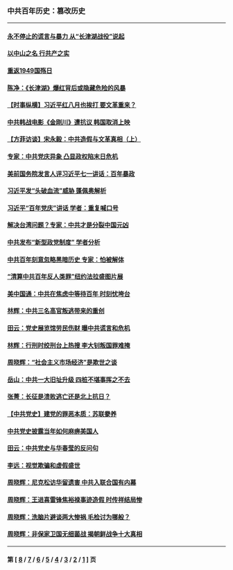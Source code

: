 ### 中共百年历史：篡改历史
---
#### [永不停止的谎言与暴力 从“长津湖战役”说起](../../pages/nf1176115/n13494094.md?05230430) 
#### [以中山之名 行共产之实](../../pages/nf1176115/n13346437.md?05230430) 
#### [重返1949国殇日](../../pages/nf1176115/n13346372.md?05230430) 
#### [陈净：《长津湖》爆红背后或隐藏危险的风暴](../../pages/nf1176115/n13314364.md?05230430) 
#### [【时事纵横】习近平红八月也挨打 要文革重来？](../../pages/nf1176115/n13231393.md?05230430) 
#### [中共韩战电影《金刚川》遭抗议 韩国取消上映](../../pages/nf1176115/n13219114.md?05230430) 
#### [【方菲访谈】宋永毅：中共造假与文革真相（上）](../../pages/nf1176115/n13200760.md?05230430) 
#### [专家：中共党庆异象 凸显政权陷末日危机](../../pages/nf1176115/n13067084.md?05230430) 
#### [美前国务院发言人评习近平七一讲话：百年暴政](../../pages/nf1176115/n13066986.md?05230430) 
#### [习近平发“头破血流”威胁 蓬佩奥解析](../../pages/nf1176115/n13063604.md?05230430) 
#### [习近平“百年党庆”讲话 学者：重复喊口号](../../pages/nf1176115/n13061411.md?05230430) 
#### [解决台湾问题？专家：中共才是分裂中国元凶](../../pages/nf1176115/n13060811.md?05230430) 
#### [中共发布“新型政党制度” 学者分析](../../pages/nf1176115/n13056354.md?05230430) 
#### [中共百年刻意忽略黑暗历史 专家：怕被解体](../../pages/nf1176115/n13056056.md?05230430) 
#### [“清算中共百年反人类罪”纽约法拉盛图片展](../../pages/nf1176115/n13052220.md?05230430) 
#### [美中国通：中共在焦虑中等待百年 时刻忧垮台](../../pages/nf1176115/n13048820.md?05230430) 
#### [林辉：中共三名高官叛逃带来的重创](../../pages/nf1176115/n13035206.md?05230430) 
#### [田云：党史展览馆劳民伤财 曝中共谎言和危机](../../pages/nf1176115/n13033900.md?05230430) 
#### [林辉：行刑时绞刑台上热搜 李大钊叛国罪难掩](../../pages/nf1176115/n13031965.md?05230430) 
#### [周晓辉：“社会主义市场经济”是欺世之谈](../../pages/nf1176115/n13024090.md?05230430) 
#### [岳山：中共一大旧址升级 四桩不堪事挥之不去](../../pages/nf1176115/n13021697.md?05230430) 
#### [张菁：长征是溃败逃亡还是北上抗日？](../../pages/nf1176115/n13020585.md?05230430) 
#### [【中共党史】建党的罪恶本质：苏联豢养](../../pages/nf1176115/n13011888.md?05230430) 
#### [中共党史披露当年如何麻痹美国人](../../pages/nf1176115/n12966400.md?05230430) 
#### [田云：中共党史与华春莹的反问句](../../pages/nf1176115/n12765178.md?05230430) 
#### [李远：视觉欺骗和虚假盛世](../../pages/nf1176115/n12993376.md?05230430) 
#### [周晓辉：尼克松访华留遗害 中共入联合国有内幕](../../pages/nf1176115/n12991422.md?05230430) 
#### [周晓辉：王进喜雷锋焦裕禄事迹造假 时传祥结局惨](../../pages/nf1176115/n12985497.md?05230430) 
#### [周晓辉：洗脑片避谈两大惨祸 毛检讨为哪般？](../../pages/nf1176115/n12971285.md?05230430) 
#### [周晓辉：非保家卫国无细菌战 揭朝鲜战争十大真相](../../pages/nf1176115/n12954161.md?05230430) 

---
#### 第 [ [8](./8.md?05230430) / [7](./7.md?05230430) / [6](./6.md?05230430) / [5](./5.md?05230430) / [4](./4.md?05230430) / [3](./3.md?05230430) / [2](./2.md?05230430) / [1](./1.md?05230430) ] 页
